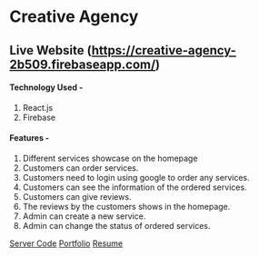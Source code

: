 # Creative Agency

## Live Website (https://creative-agency-2b509.firebaseapp.com/)

#### Technology Used -

1. React.js
2. Firebase

#### Features -

1. Different services showcase on the homepage
2. Customers can order services.
3. Customers need to login using google to order any services.
4. Customers can see the information of the ordered services.
5. Customers can give reviews.
6. The reviews by the customers shows in the homepage.
7. Admin can create a new service.
8. Admin can change the status of ordered services.

[Server Code][server]
[Portfolio][portfolio]
[Resume][resume]

[server]: https://github.com/nuralam376/creative-agency-server
[portfolio]: https://nur-a-alam.me/
[resume]: https://drive.google.com/file/d/1JUzoOcAMR58wOuVWR4SZVVl4rrk3_UYb/view
